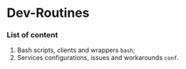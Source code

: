 Dev-Routines
============

### List of content

1. Bash scripts, clients and wrappers `bash`;
2. Services configurations, issues and workarounds `conf`.
